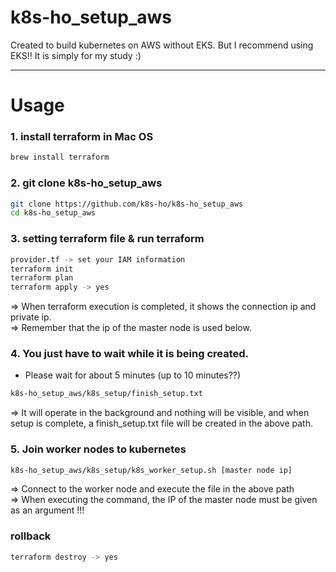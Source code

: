 # k8s-ho_setup_aws
Created to build kubernetes on AWS without EKS. But I recommend using EKS!! It is simply for my study :)

---
# Usage 

### 1. install terraform in Mac OS
```bash
brew install terraform
```

  
### 2. git clone k8s-ho_setup_aws
```bash
git clone https://github.com/k8s-ho/k8s-ho_setup_aws
cd k8s-ho_setup_aws
```


### 3. setting terraform file & run terraform
```bash
provider.tf -> set your IAM information
terraform init
terraform plan
terraform apply -> yes
```
=> When terraform execution is completed, it shows the connection ip and private ip.   
=> Remember that the ip of the master node is used below.


### 4. You just have to wait while it is being created.  
- Please wait for about 5 minutes (up to 10 minutes??)
```bash
k8s-ho_setup_aws/k8s_setup/finish_setup.txt
```
=> It will operate in the background and nothing will be visible, and when setup is complete, a finish_setup.txt file will be created in the above path.


### 5. Join worker nodes to kubernetes
```bash
k8s-ho_setup_aws/k8s_setup/k8s_worker_setup.sh [master node ip]
``` 
=> Connect to the worker node and execute the file in the above path     
=> When executing the command, the IP of the master node must be given as an argument !!!


### rollback
```bash
terraform destroy -> yes
```
